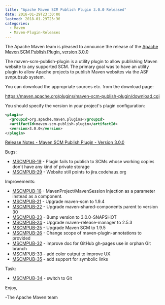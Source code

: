 ```yaml
---
title: "Apache Maven SCM Publish Plugin 3.0.0 Released"
date: 2018-01-29T23:30:00
lastmod: 2018-01-29T23:30
categories:
  - Maven
  - Maven-Plugin-Releases
---
```

The Apache Maven team is pleased to announce the release of the 
[Apache Maven SCM Publish Plugin, version 3.0.0](https://maven.apache.org/plugins/maven-scm-publish-plugin/)

The maven-scm-publish-plugin is a utility plugin to allow publishing Maven 
website to any supported SCM. The primary goal was to have an utility plugin 
to allow Apache projects to publish Maven websites via the ASF svnpubsub 
system.

You can download the appropriate sources etc. from the download page:

https://maven.apache.org/plugins/maven-scm-publish-plugin/download.cgi


You should specify the version in your project's plugin configuration:

```xml
<plugin>
  <groupId>org.apache.maven.plugins</groupId>
  <artifactId>maven-scm-publish-plugin</artifactId>
  <version>3.0.0</version>
</plugin>
```

<!-- more -->

[Release Notes - Maven SCM Publish Plugin - Version 3.0.0](https://issues.apache.org/jira/secure/ReleaseNote.jspa?projectId=12317920&version=12331371)

Bugs:

 * [MSCMPUB-19](https://issues.apache.org/jira/browse/MSCMPUB-19) - Plugin fails to publish to SCMs whose working copies don't have any kind of private storage
 * [MSCMPUB-29](https://issues.apache.org/jira/browse/MSCMPUB-29) - Website still points to jira.codehaus.org

Improvements:

 * [MSCMPUB-16](https://issues.apache.org/jira/browse/MSCMPUB-16) - MavenProject/MavenSession Injection as a parameter instead as a component.
 * [MSCMPUB-21](https://issues.apache.org/jira/browse/MSCMPUB-21) - Upgrade maven-scm to 1.9.4
 * [MSCMPUB-22](https://issues.apache.org/jira/browse/MSCMPUB-22) - Upgrade maven-shared-components parent to version 30
 * [MSCMPUB-23](https://issues.apache.org/jira/browse/MSCMPUB-23) - Bump version to 3.0.0-SNAPSHOT
 * [MSCMPUB-24](https://issues.apache.org/jira/browse/MSCMPUB-24) - Upgrade maven-release-manager to 2.5.3
 * [MSCMPUB-25](https://issues.apache.org/jira/browse/MSCMPUB-25) - Upgrade Maven SCM to 1.9.5
 * [MSCMPUB-26](https://issues.apache.org/jira/browse/MSCMPUB-26) - Change scope of maven-plugin-annotations to provided
 * [MSCMPUB-32](https://issues.apache.org/jira/browse/MSCMPUB-32) - improve doc for GitHub gh-pages use in orphan Git branch
 * [MSCMPUB-33](https://issues.apache.org/jira/browse/MSCMPUB-33) - add color output to improve UX
 * [MSCMPUB-35](https://issues.apache.org/jira/browse/MSCMPUB-35) - add support for symbolic links

Task:

 * [MSCMPUB-34](https://issues.apache.org/jira/browse/MSCMPUB-34) - switch to Git

Enjoy,

-The Apache Maven team
